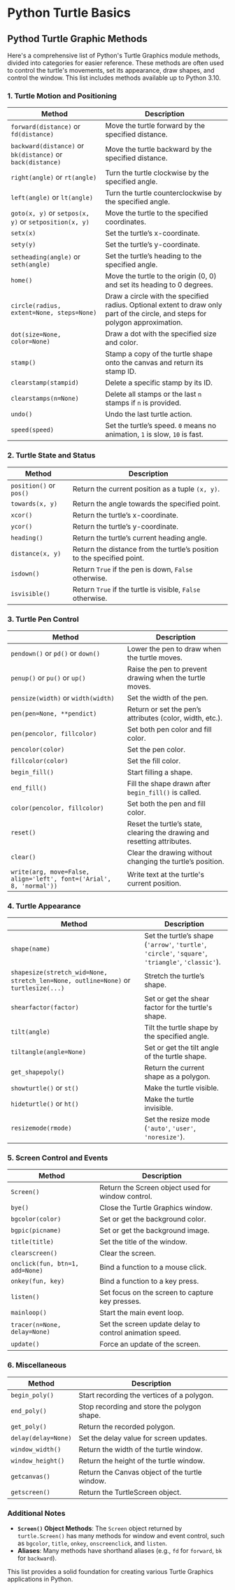 # Python Turtle Basics


## Pythod Turtle Graphic Methods

Here's a comprehensive list of Python's Turtle Graphics module methods, divided into categories for easier reference. These methods are often used to control the turtle's movements, set its appearance, draw shapes, and control the window. This list includes methods available up to Python 3.10.

### 1. **Turtle Motion and Positioning**

| Method | Description |
|--------|-------------|
| `forward(distance)` or `fd(distance)` | Move the turtle forward by the specified distance. |
| `backward(distance)` or `bk(distance)` or `back(distance)` | Move the turtle backward by the specified distance. |
| `right(angle)` or `rt(angle)` | Turn the turtle clockwise by the specified angle. |
| `left(angle)` or `lt(angle)` | Turn the turtle counterclockwise by the specified angle. |
| `goto(x, y)` or `setpos(x, y)` or `setposition(x, y)` | Move the turtle to the specified coordinates. |
| `setx(x)` | Set the turtle’s x-coordinate. |
| `sety(y)` | Set the turtle’s y-coordinate. |
| `setheading(angle)` or `seth(angle)` | Set the turtle’s heading to the specified angle. |
| `home()` | Move the turtle to the origin (0, 0) and set its heading to 0 degrees. |
| `circle(radius, extent=None, steps=None)` | Draw a circle with the specified radius. Optional extent to draw only part of the circle, and steps for polygon approximation. |
| `dot(size=None, color=None)` | Draw a dot with the specified size and color. |
| `stamp()` | Stamp a copy of the turtle shape onto the canvas and return its stamp ID. |
| `clearstamp(stampid)` | Delete a specific stamp by its ID. |
| `clearstamps(n=None)` | Delete all stamps or the last `n` stamps if `n` is provided. |
| `undo()` | Undo the last turtle action. |
| `speed(speed)` | Set the turtle’s speed. `0` means no animation, `1` is slow, `10` is fast. |

### 2. **Turtle State and Status**

| Method | Description |
|--------|-------------|
| `position()` or `pos()` | Return the current position as a tuple `(x, y)`. |
| `towards(x, y)` | Return the angle towards the specified point. |
| `xcor()` | Return the turtle’s x-coordinate. |
| `ycor()` | Return the turtle’s y-coordinate. |
| `heading()` | Return the turtle’s current heading angle. |
| `distance(x, y)` | Return the distance from the turtle’s position to the specified point. |
| `isdown()` | Return `True` if the pen is down, `False` otherwise. |
| `isvisible()` | Return `True` if the turtle is visible, `False` otherwise. |

### 3. **Turtle Pen Control**

| Method | Description |
|--------|-------------|
| `pendown()` or `pd()` or `down()` | Lower the pen to draw when the turtle moves. |
| `penup()` or `pu()` or `up()` | Raise the pen to prevent drawing when the turtle moves. |
| `pensize(width)` or `width(width)` | Set the width of the pen. |
| `pen(pen=None, **pendict)` | Return or set the pen’s attributes (color, width, etc.). |
| `pen(pencolor, fillcolor)` | Set both pen color and fill color. |
| `pencolor(color)` | Set the pen color. |
| `fillcolor(color)` | Set the fill color. |
| `begin_fill()` | Start filling a shape. |
| `end_fill()` | Fill the shape drawn after `begin_fill()` is called. |
| `color(pencolor, fillcolor)` | Set both the pen and fill color. |
| `reset()` | Reset the turtle’s state, clearing the drawing and resetting attributes. |
| `clear()` | Clear the drawing without changing the turtle’s position. |
| `write(arg, move=False, align='left', font=('Arial', 8, 'normal'))` | Write text at the turtle's current position. |

### 4. **Turtle Appearance**

| Method | Description |
|--------|-------------|
| `shape(name)` | Set the turtle’s shape (`'arrow'`, `'turtle'`, `'circle'`, `'square'`, `'triangle'`, `'classic'`). |
| `shapesize(stretch_wid=None, stretch_len=None, outline=None)` or `turtlesize(...)` | Stretch the turtle’s shape. |
| `shearfactor(factor)` | Set or get the shear factor for the turtle's shape. |
| `tilt(angle)` | Tilt the turtle shape by the specified angle. |
| `tiltangle(angle=None)` | Set or get the tilt angle of the turtle shape. |
| `get_shapepoly()` | Return the current shape as a polygon. |
| `showturtle()` or `st()` | Make the turtle visible. |
| `hideturtle()` or `ht()` | Make the turtle invisible. |
| `resizemode(rmode)` | Set the resize mode (`'auto'`, `'user'`, `'noresize'`). |

### 5. **Screen Control and Events**

| Method | Description |
|--------|-------------|
| `Screen()` | Return the Screen object used for window control. |
| `bye()` | Close the Turtle Graphics window. |
| `bgcolor(color)` | Set or get the background color. |
| `bgpic(picname)` | Set or get the background image. |
| `title(title)` | Set the title of the window. |
| `clearscreen()` | Clear the screen. |
| `onclick(fun, btn=1, add=None)` | Bind a function to a mouse click. |
| `onkey(fun, key)` | Bind a function to a key press. |
| `listen()` | Set focus on the screen to capture key presses. |
| `mainloop()` | Start the main event loop. |
| `tracer(n=None, delay=None)` | Set the screen update delay to control animation speed. |
| `update()` | Force an update of the screen. |

### 6. **Miscellaneous**

| Method | Description |
|--------|-------------|
| `begin_poly()` | Start recording the vertices of a polygon. |
| `end_poly()` | Stop recording and store the polygon shape. |
| `get_poly()` | Return the recorded polygon. |
| `delay(delay=None)` | Set the delay value for screen updates. |
| `window_width()` | Return the width of the turtle window. |
| `window_height()` | Return the height of the turtle window. |
| `getcanvas()` | Return the Canvas object of the turtle window. |
| `getscreen()` | Return the TurtleScreen object. |

### Additional Notes

- **`Screen()` Object Methods**: The `Screen` object returned by `turtle.Screen()` has many methods for window and event control, such as `bgcolor`, `title`, `onkey`, `onscreenclick`, and `listen`.
- **Aliases**: Many methods have shorthand aliases (e.g., `fd` for `forward`, `bk` for `backward`).
  
This list provides a solid foundation for creating various Turtle Graphics applications in Python.

